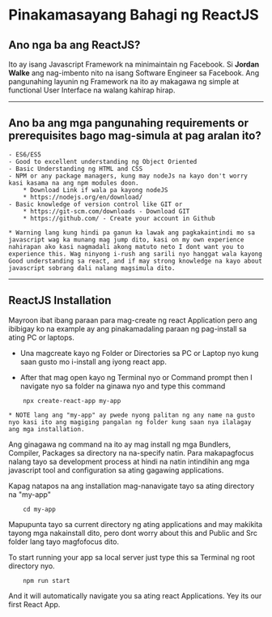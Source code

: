 # Pinakamasayang Bahagi ng ReactJS

## Ano nga ba ang ReactJS?

Ito ay isang Javascript Framework na minimaintain ng Facebook. Si __Jordan Walke__ ang nag-imbento nito na isang Software Engineer sa Facebook. Ang pangunahing layunin ng Framework na ito ay makagawa ng simple at functional User Interface na walang kahirap hirap. 

---


## Ano ba ang mga pangunahing requirements or prerequisites bago mag-simula at pag aralan ito? 


	- ES6/ES5 
	- Good to excellent understanding ng Object Oriented
	- Basic Understanding ng HTML and CSS
	- NPM or any package managers, kung may nodeJs na kayo don't worry kasi kasama na ang npm modules doon.
		* Download Link if wala pa kayong nodeJS
		* https://nodejs.org/en/download/
	- Basic knowledge of version control like GIT or 
		* https://git-scm.com/downloads - Download GIT
		* https://github.com/ - Create your account in Github

	* Warning lang kung hindi pa ganun ka lawak ang pagkakaintindi mo sa javascript wag ka munang mag jump dito, kasi on my own experience nahirapan ako kasi nagmadali akong matuto neto I dont want you to experience this. Wag ninyong i-rush ang sarili nyo hanggat wala kayong Good understanding sa react, and if may strong knowledge na kayo about javascript sobrang dali nalang magsimula dito.

---


## ReactJS Installation

Mayroon ibat ibang paraan para mag-create ng react Application pero ang ibibigay ko na example ay ang pinakamadaling paraan ng pag-install sa ating PC or laptops.

- Una magcreate kayo ng Folder or Directories sa PC or Laptop nyo kung saan gusto mo i-install ang iyong react app.

- After that mag open kayo ng Terminal nyo or Command prompt then I navigate nyo sa folder na ginawa nyo and type this command

```
	npx create-react-app my-app
```
	* NOTE lang ang "my-app" ay pwede nyong palitan ng any name na gusto nyo kasi ito ang magiging pangalan ng folder kung saan nya ilalagay ang mga installation.

Ang ginagawa ng command na ito ay mag install ng mga Bundlers, Compiler, Packages sa directory na na-specify natin. Para makapagfocus nalang tayo sa development process at hindi na natin intindihin ang mga javascript tool and configuration sa ating gagawing applications. 

Kapag natapos na ang installation mag-nanavigate tayo sa ating directory na "my-app"
```
	cd my-app
```

Mapupunta tayo sa current directory ng ating applications and may makikita tayong mga nakainstall dito, pero dont worry about this and Public and Src folder lang tayo magfofocus dito.

To start running your app sa local server just type this sa Terminal ng root directory nyo.
```
	npm run start
```

And it will automatically navigate you sa ating react Applications. Yey its our first React App.